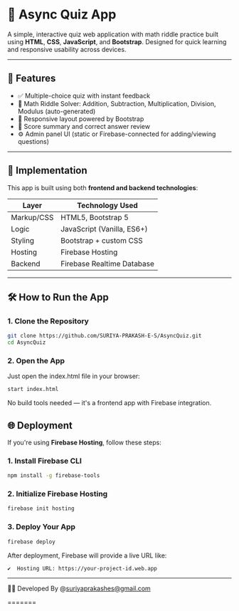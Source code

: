# 🧠 Async Quiz App

A simple, interactive quiz web application with math riddle practice built using **HTML**, **CSS**, **JavaScript**, and **Bootstrap**. Designed for quick learning and responsive usability across devices.

---

## 📌 Features

- ✅ Multiple-choice quiz with instant feedback
- 🧮 Math Riddle Solver: Addition, Subtraction, Multiplication, Division, Modulus (auto-generated)
- 📱 Responsive layout powered by Bootstrap
- 🎯 Score summary and correct answer review
- ⚙️ Admin panel UI (static or Firebase-connected for adding/viewing questions)

---

## 🚀 Implementation

This app is built using both **frontend and backend technologies**:

| Layer        | Technology Used              |
|--------------|------------------------------|
| Markup/CSS   | HTML5, Bootstrap 5           |
| Logic        | JavaScript (Vanilla, ES6+)   |
| Styling      | Bootstrap + custom CSS       |
| Hosting      | Firebase Hosting             |
| Backend      | Firebase Realtime Database   |

---

## 🛠️ How to Run the App

### 1. Clone the Repository

```bash
git clone https://github.com/SURIYA-PRAKASH-E-S/AsyncQuiz.git
cd AsyncQuiz

```

### 2. Open the App
Just open the index.html file in your browser:

```bash
start index.html
```

No build tools needed — it's a frontend app with Firebase integration.


## 🌐 Deployment

If you're using **Firebase Hosting**, follow these steps:

### 1. Install Firebase CLI

```bash
npm install -g firebase-tools
```
### 2.  Initialize Firebase Hosting
```bash
firebase init hosting
```
### 3. Deploy Your App
```bash
firebase deploy
```
After deployment, Firebase will provide a live URL like:
```
✔  Hosting URL: https://your-project-id.web.app
```
-----
👨‍💻 Developed By @suriyaprakashes@gmail.com

=======
